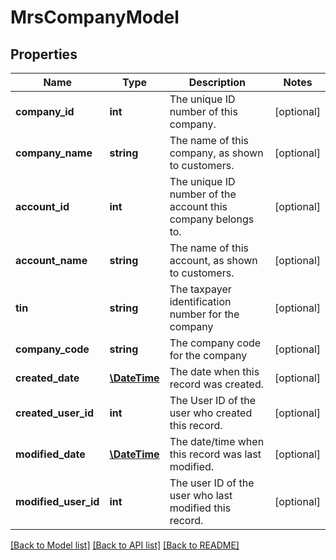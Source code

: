 # MrsCompanyModel

## Properties
Name | Type | Description | Notes
------------ | ------------- | ------------- | -------------
**company_id** | **int** | The unique ID number of this company. | [optional] 
**company_name** | **string** | The name of this company, as shown to customers. | [optional] 
**account_id** | **int** | The unique ID number of the account this company belongs to. | [optional] 
**account_name** | **string** | The name of this account, as shown to customers. | [optional] 
**tin** | **string** | The taxpayer identification number for the company | [optional] 
**company_code** | **string** | The company code for the company | [optional] 
**created_date** | [**\DateTime**](\DateTime.md) | The date when this record was created. | [optional] 
**created_user_id** | **int** | The User ID of the user who created this record. | [optional] 
**modified_date** | [**\DateTime**](\DateTime.md) | The date/time when this record was last modified. | [optional] 
**modified_user_id** | **int** | The user ID of the user who last modified this record. | [optional] 

[[Back to Model list]](../README.md#documentation-for-models) [[Back to API list]](../README.md#documentation-for-api-endpoints) [[Back to README]](../README.md)


